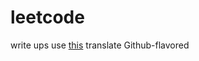 # leetcode
write ups
use [this](https://pandoc.org/try/?text=&from=markdown&to=gfm&standalone=0) translate Github-flavored
